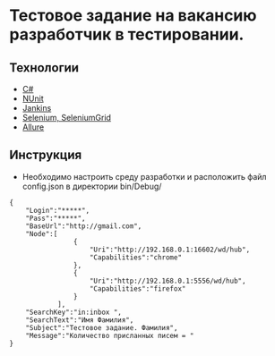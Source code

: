 # Тестовое задание на вакансию разработчик в тестировании.

## Технологии
* [C#](https://docs.microsoft.com/ru-ru/dotnet/csharp/)
* [NUnit](http://nunit.org/)
* [Jankins](https://jenkins.io/)
* [Selenium, SeleniumGrid](https://www.seleniumhq.org/)
* [Allure](http://allure.qatools.ru/)

## Инструкция

* Необходимо настроить среду разработки и расположить файл config.json в директории bin/Debug/
```
{
    "Login":"*****",
    "Pass":"*****",
    "BaseUrl":"http://gmail.com",
    "Node":[
                {
                    "Uri":"http://192.168.0.1:16602/wd/hub",
                    "Capabilities":"chrome"
                },
                {
                    "Uri":"http://192.168.0.1:5556/wd/hub",
                    "Capabilities":"firefox"
                }                                                
            ],
    "SearchKey":"in:inbox ",
    "SearchText":"Имя Фамилия",    
    "Subject":"Тестовое задание. Фамилия",
    "Message":"Количество присланных писем = "
}
```
